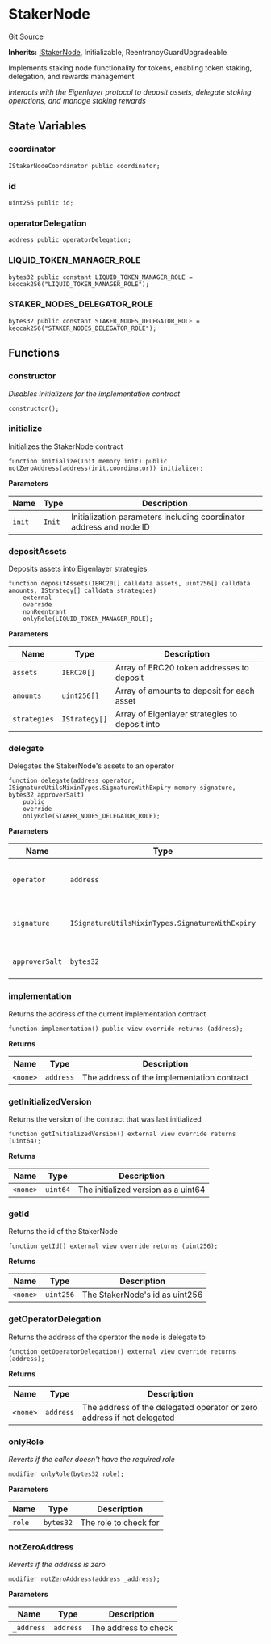 # StakerNode

[Git Source](https://github.com/EigenExplorer/liquid-avs-token/src/core/StakerNode.sol)

**Inherits:**
[IStakerNode](/src/interfaces/IStakerNode.sol), Initializable, ReentrancyGuardUpgradeable

Implements staking node functionality for tokens, enabling token staking, delegation, and rewards management

_Interacts with the Eigenlayer protocol to deposit assets, delegate staking operations, and manage staking rewards_

## State Variables

### coordinator

```solidity
IStakerNodeCoordinator public coordinator;
```

### id

```solidity
uint256 public id;
```

### operatorDelegation

```solidity
address public operatorDelegation;
```

### LIQUID_TOKEN_MANAGER_ROLE

```solidity
bytes32 public constant LIQUID_TOKEN_MANAGER_ROLE = keccak256("LIQUID_TOKEN_MANAGER_ROLE");
```

### STAKER_NODES_DELEGATOR_ROLE

```solidity
bytes32 public constant STAKER_NODES_DELEGATOR_ROLE = keccak256("STAKER_NODES_DELEGATOR_ROLE");
```

## Functions

### constructor

_Disables initializers for the implementation contract_

```solidity
constructor();
```

### initialize

Initializes the StakerNode contract

```solidity
function initialize(Init memory init) public notZeroAddress(address(init.coordinator)) initializer;
```

**Parameters**

| Name   | Type   | Description                                                         |
| ------ | ------ | ------------------------------------------------------------------- |
| `init` | `Init` | Initialization parameters including coordinator address and node ID |

### depositAssets

Deposits assets into Eigenlayer strategies

```solidity
function depositAssets(IERC20[] calldata assets, uint256[] calldata amounts, IStrategy[] calldata strategies)
    external
    override
    nonReentrant
    onlyRole(LIQUID_TOKEN_MANAGER_ROLE);
```

**Parameters**

| Name         | Type          | Description                                    |
| ------------ | ------------- | ---------------------------------------------- |
| `assets`     | `IERC20[]`    | Array of ERC20 token addresses to deposit      |
| `amounts`    | `uint256[]`   | Array of amounts to deposit for each asset     |
| `strategies` | `IStrategy[]` | Array of Eigenlayer strategies to deposit into |

### delegate

Delegates the StakerNode's assets to an operator

```solidity
function delegate(address operator, ISignatureUtilsMixinTypes.SignatureWithExpiry memory signature, bytes32 approverSalt)
    public
    override
    onlyRole(STAKER_NODES_DELEGATOR_ROLE);
```

**Parameters**

| Name           | Type                                            | Description                            |
| -------------- | ----------------------------------------------- | -------------------------------------- |
| `operator`     | `address`                                       | Address of the operator to delegate to |
| `signature`    | `ISignatureUtilsMixinTypes.SignatureWithExpiry` | Signature authorizing the delegation   |
| `approverSalt` | `bytes32`                                       | Salt used in the signature             |

### implementation

Returns the address of the current implementation contract

```solidity
function implementation() public view override returns (address);
```

**Returns**

| Name     | Type      | Description                                |
| -------- | --------- | ------------------------------------------ |
| `<none>` | `address` | The address of the implementation contract |

### getInitializedVersion

Returns the version of the contract that was last initialized

```solidity
function getInitializedVersion() external view override returns (uint64);
```

**Returns**

| Name     | Type     | Description                         |
| -------- | -------- | ----------------------------------- |
| `<none>` | `uint64` | The initialized version as a uint64 |

### getId

Returns the id of the StakerNode

```solidity
function getId() external view override returns (uint256);
```

**Returns**

| Name     | Type      | Description                    |
| -------- | --------- | ------------------------------ |
| `<none>` | `uint256` | The StakerNode's id as uint256 |

### getOperatorDelegation

Returns the address of the operator the node is delegate to

```solidity
function getOperatorDelegation() external view override returns (address);
```

**Returns**

| Name     | Type      | Description                                                            |
| -------- | --------- | ---------------------------------------------------------------------- |
| `<none>` | `address` | The address of the delegated operator or zero address if not delegated |

### onlyRole

_Reverts if the caller doesn't have the required role_

```solidity
modifier onlyRole(bytes32 role);
```

**Parameters**

| Name   | Type      | Description           |
| ------ | --------- | --------------------- |
| `role` | `bytes32` | The role to check for |

### notZeroAddress

_Reverts if the address is zero_

```solidity
modifier notZeroAddress(address _address);
```

**Parameters**

| Name       | Type      | Description          |
| ---------- | --------- | -------------------- |
| `_address` | `address` | The address to check |
